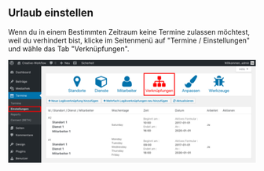 ## Urlaub einstellen

Wenn du in einem Bestimmten Zeitraum keine Termine zulassen möchtest, weil du verhindert bist, klicke im Seitenmenü auf "Termine / Einstellungen" und wähle das Tab "Verknüpfungen".

![Was sind Zeiträume](./assets/overview.jpg)
